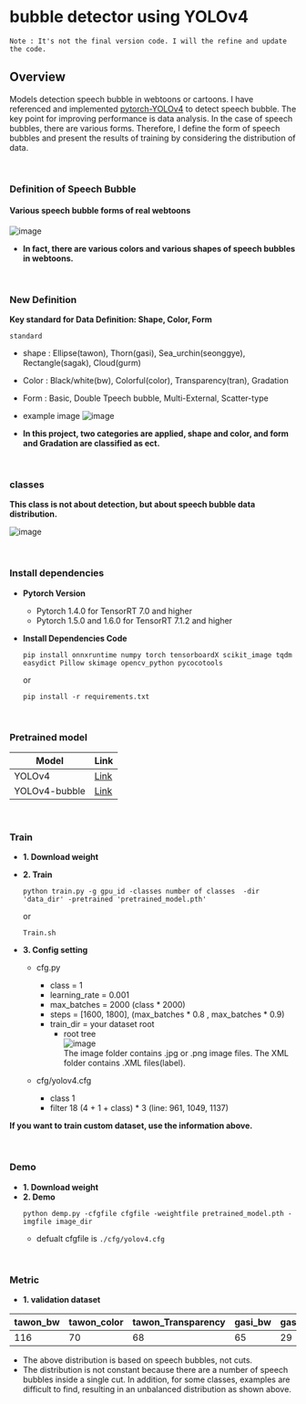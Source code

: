 # bubble detector using YOLOv4
~~~
Note : It's not the final version code. I will the refine and update the code.
~~~

## Overview 
Models detection speech bubble in webtoons or cartoons. I have referenced and implemented [pytorch-YOLOv4](https://github.com/Tianxiaomo/pytorch-YOLOv4) to detect speech bubble. The key point for improving performance is data analysis. In the case of speech bubbles, there are various forms. Therefore, I define the form of speech bubbles and present the results of training by considering the distribution of data.

<br>

### Definition of Speech Bubble

<!--
#### Original Trainning Data
|유미의 세포들|와라! 편의점|연애 혁명|랜덤채팅의 그녀|원피스|총수|총합|
|------------|-----------|--------|--------------|------|---|----|
|160|320|198|349|182|201|1410|

+ **The distribution is a figure collected by speech bubbles based on cuts.**


#### Performance Problem

![image](https://user-images.githubusercontent.com/61634628/105812024-d0837d00-5ff0-11eb-9977-1ac2805bee71.png)
+ **Most training data take the shape of ellipses.** 
<br><br>

-->

#### Various speech bubble forms of real webtoons
![image](https://user-images.githubusercontent.com/61634628/105813702-94055080-5ff3-11eb-92e5-ddfb921cb6a8.png)

+ **In fact, there are various colors and various shapes of speech bubbles in webtoons.**

<br>

### New Definition 
**Key standard for Data Definition: Shape, Color, Form** 

`standard`
+ shape : Ellipse(tawon), Thorn(gasi), Sea_urchin(seonggye), Rectangle(sagak), Cloud(gurm)
+ Color : Black/white(bw), Colorful(color), Transparency(tran), Gradation
+ Form : Basic, Double Tpeech bubble, Multi-External, Scatter-type
+ example image ![image](https://user-images.githubusercontent.com/61634628/106093155-1700e500-6173-11eb-9a5e-8828c45271c4.png)
 
+ **In this project, two categories are applied, shape and color, and form and Gradation are classified as ect.**
<br>


### classes
**This class is not about detection, but about speech bubble data distribution.** 
 

![image](https://user-images.githubusercontent.com/61634628/106093057-ee78eb00-6172-11eb-9783-4e2a2f380644.png)

 <!--
|tawon|gasi|seonggye|sagak|gurm|
|-----|----|--------|-----|----|
|tawon_bw<br>tawon_color<br>tawon_transparency|gasi_bw<br>gasi_color<br>gasi_transparency|seonggye_bw<br>seonggye_color<br>seonggye_transparency|sagak_bw<br>sagak_color<br>sagak_transparency|gurm_bw<br>gurm_color<br>gurm_transparency|
-->
<br>

### Install dependencies

+ **Pytorch Version** 
    + Pytorch 1.4.0 for TensorRT 7.0 and higher
    + Pytorch 1.5.0 and 1.6.0 for TensorRT 7.1.2 and higher

+ **Install Dependencies Code**
    ~~~
    pip install onnxruntime numpy torch tensorboardX scikit_image tqdm easydict Pillow skimage opencv_python pycocotools
    ~~~
    or
    ~~~
    pip install -r requirements.txt
    ~~~
<br>

### Pretrained model 

|**Model**|**Link**|
|---------|--------|
|YOLOv4|[Link](https://drive.google.com/open?id=1fcbR0bWzYfIEdLJPzOsn4R5mlvR6IQyA)|
|YOLOv4-bubble|[Link](https://drive.google.com/drive/u/2/folders/1hYGU8hPY1VH8P0DkKDnAfV4AOtRjKYhC)|
<br>

### Train 

+ **1. Download weight** 

+ **2. Train** 
    ~~~
    python train.py -g gpu_id -classes number of classes  -dir 'data_dir' -pretrained 'pretrained_model.pth'
    ~~~
    or
    ~~~
    Train.sh 
    ~~~
    
+ **3. Config setting**       
    + cfg.py
        + class = 1 
        + learning_rate = 0.001
        + max_batches = 2000 (class * 2000)
        + steps = [1600, 1800], (max_batches * 0.8 , max_batches * 0.9)
        + train_dir = your dataset root 
            + root tree <br> ![image](https://user-images.githubusercontent.com/61634628/106384599-16847a80-640f-11eb-94a4-ee8ab75649f1.png) <br> The image folder contains .jpg or .png image files. The XML folder contains .XML files(label).
              
    + cfg/yolov4.cfg
        + class 1
        + filter 18 (4 + 1 + class) * 3 (line: 961, 1049, 1137)

**If you want to train custom dataset, use the information above.**

<br>    

### Demo    
 
+ **1. Download weight**        
+ **2. Demo**
    ~~~
    python demp.py -cfgfile cfgfile -weightfile pretrained_model.pth -imgfile image_dir 
    ~~~
    + defualt cfgfile is `./cfg/yolov4.cfg`

<br>

### Metric

+ **1. validation dataset**


|tawon_bw|tawon_color|tawon_Transparency|gasi_bw|gasi_color|gasi_Transparency|seonggye_bw|seonggye_color|seonggye_Transparency|sagak_bw|sagak_color|sagak_Transparency|gurm_bw|gurm_color|gurm_Transparency|total|
|----|----|-----|-----|-----|-----|-----|-----|-----|------|-----|-----|-----|-----|------|----|
|116|70|68|65|29|59|51|43|44|42|33|69|47|2|12|750|


+ The above distribution is based on speech bubbles, not cuts.
+ The distribution is not constant because there are a number of speech bubbles inside a single cut. In addition, for some classes, examples are difficult to find, resulting in an unbalanced distribution as shown above.
